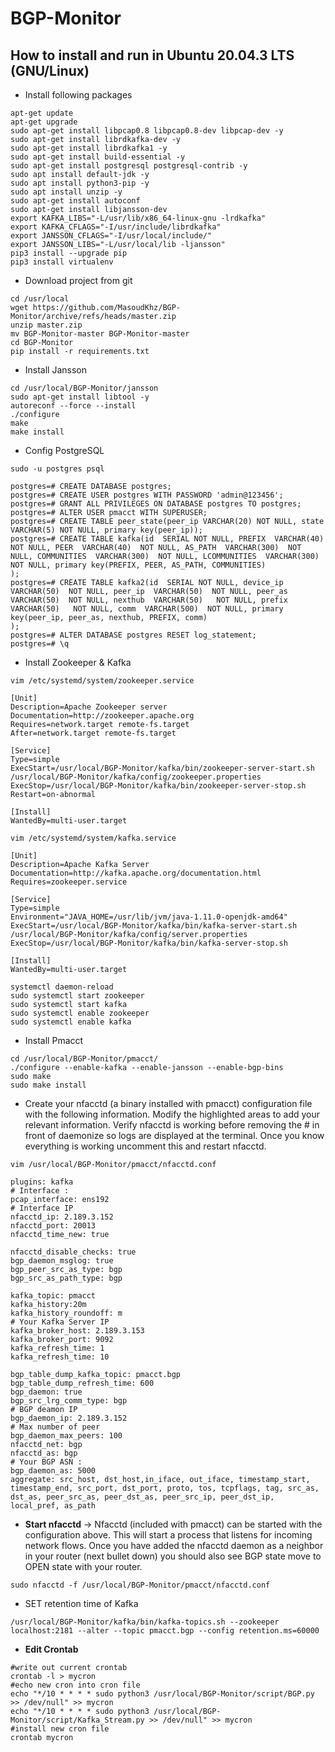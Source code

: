 # BGP-Monitor

## How to install and run in Ubuntu 20.04.3 LTS (GNU/Linux)
* Install following packages
``` 
apt-get update
apt-get upgrade
sudo apt-get install libpcap0.8 libpcap0.8-dev libpcap-dev -y
sudo apt-get install librdkafka-dev -y
sudo apt-get install librdkafka1 -y
sudo apt-get install build-essential -y
sudo apt-get install postgresql postgresql-contrib -y
sudo apt install default-jdk -y
sudo apt install python3-pip -y
sudo apt install unzip -y
sudo apt-get install autoconf
sudo apt-get install libjansson-dev
export KAFKA_LIBS="-L/usr/lib/x86_64-linux-gnu -lrdkafka"
export KAFKA_CFLAGS="-I/usr/include/librdkafka"
export JANSSON_CFLAGS="-I/usr/local/include/"
export JANSSON_LIBS="-L/usr/local/lib -ljansson"
pip3 install --upgrade pip
pip3 install virtualenv
```

* Download project from git
```
cd /usr/local
wget https://github.com/MasoudKhz/BGP-Monitor/archive/refs/heads/master.zip
unzip master.zip
mv BGP-Monitor-master BGP-Monitor-master
cd BGP-Monitor
pip install -r requirements.txt
```

* Install Jansson 
```
cd /usr/local/BGP-Monitor/jansson
sudo apt-get install libtool -y
autoreconf --force --install
./configure
make
make install
```

* Config PostgreSQL
```
sudo -u postgres psql

postgres=# CREATE DATABASE postgres;
postgres=# CREATE USER postgres WITH PASSWORD 'admin@123456';
postgres=# GRANT ALL PRIVILEGES ON DATABASE postgres TO postgres;
postgres=# ALTER USER pmacct WITH SUPERUSER; 
postgres=# CREATE TABLE peer_state(peer_ip VARCHAR(20) NOT NULL, state VARCHAR(5) NOT NULL, primary key(peer_ip));
postgres=# CREATE TABLE kafka(id  SERIAL NOT NULL, PREFIX  VARCHAR(40) NOT NULL, PEER  VARCHAR(40)  NOT NULL, AS_PATH  VARCHAR(300)  NOT NULL, COMMUNITIES  VARCHAR(300)  NOT NULL, LCOMMUNITIES  VARCHAR(300)  NOT NULL, primary key(PREFIX, PEER, AS_PATH, COMMUNITIES)
);
postgres=# CREATE TABLE kafka2(id  SERIAL NOT NULL, device_ip  VARCHAR(50)  NOT NULL, peer_ip  VARCHAR(50)  NOT NULL, peer_as  VARCHAR(50)  NOT NULL, nexthub  VARCHAR(50)   NOT NULL, prefix  VARCHAR(50)   NOT NULL, comm  VARCHAR(500)  NOT NULL, primary key(peer_ip, peer_as, nexthub, PREFIX, comm)
);
postgres=# ALTER DATABASE postgres RESET log_statement;
postgres=# \q
```

* Install Zookeeper & Kafka
```
vim /etc/systemd/system/zookeeper.service
```
```
[Unit]
Description=Apache Zookeeper server
Documentation=http://zookeeper.apache.org
Requires=network.target remote-fs.target
After=network.target remote-fs.target

[Service]
Type=simple
ExecStart=/usr/local/BGP-Monitor/kafka/bin/zookeeper-server-start.sh /usr/local/BGP-Monitor/kafka/config/zookeeper.properties
ExecStop=/usr/local/BGP-Monitor/kafka/bin/zookeeper-server-stop.sh
Restart=on-abnormal

[Install]
WantedBy=multi-user.target
```

```
vim /etc/systemd/system/kafka.service
```
```
[Unit]
Description=Apache Kafka Server
Documentation=http://kafka.apache.org/documentation.html
Requires=zookeeper.service

[Service]
Type=simple
Environment="JAVA_HOME=/usr/lib/jvm/java-1.11.0-openjdk-amd64"
ExecStart=/usr/local/BGP-Monitor/kafka/bin/kafka-server-start.sh /usr/local/BGP-Monitor/kafka/config/server.properties
ExecStop=/usr/local/BGP-Monitor/kafka/bin/kafka-server-stop.sh

[Install]
WantedBy=multi-user.target
```
```
systemctl daemon-reload
sudo systemctl start zookeeper
sudo systemctl start kafka
sudo systemctl enable zookeeper
sudo systemctl enable kafka
```

* Install Pmacct
```
cd /usr/local/BGP-Monitor/pmacct/
./configure --enable-kafka --enable-jansson --enable-bgp-bins
sudo make
sudo make install
```

* Create your nfacctd (a binary installed with pmacct) configuration file with the following information. Modify the highlighted areas to add your relevant information. Verify nfacctd is working before removing the # in front of daemonize so logs are displayed at the terminal. Once you know everything is working uncomment this and restart nfacctd.
```
vim /usr/local/BGP-Monitor/pmacct/nfacctd.conf
```
```
plugins: kafka
# Interface :
pcap_interface: ens192
# Interface IP
nfacctd_ip: 2.189.3.152
nfacctd_port: 20013
nfacctd_time_new: true

nfacctd_disable_checks: true
bgp_daemon_msglog: true
bgp_peer_src_as_type: bgp
bgp_src_as_path_type: bgp

kafka_topic: pmacct
kafka_history:20m
kafka_history_roundoff: m
# Your Kafka Server IP
kafka_broker_host: 2.189.3.153
kafka_broker_port: 9092
kafka_refresh_time: 1
kafka_refresh_time: 10

bgp_table_dump_kafka_topic: pmacct.bgp
bgp_table_dump_refresh_time: 600
bgp_daemon: true
bgp_src_lrg_comm_type: bgp
# BGP deamon IP
bgp_daemon_ip: 2.189.3.152
# Max number of peer
bgp_daemon_max_peers: 100
nfacctd_net: bgp
nfacctd_as: bgp
# Your BGP ASN :
bgp_daemon_as: 5000
aggregate: src_host, dst_host,in_iface, out_iface, timestamp_start, timestamp_end, src_port, dst_port, proto, tos, tcpflags, tag, src_as, dst_as, peer_src_as, peer_dst_as, peer_src_ip, peer_dst_ip, local_pref, as_path
```

* **Start nfacctd** -> 
Nfacctd (included with pmacct) can be started with the configuration above. This will start a process that listens for incoming network flows. Once you have added the nfacctd daemon as a neighbor in your router (next bullet down) you should also see BGP state move to OPEN state with your router.
```
sudo nfacctd -f /usr/local/BGP-Monitor/pmacct/nfacctd.conf
```
* SET retention time of Kafka
```
/usr/local/BGP-Monitor/kafka/bin/kafka-topics.sh --zookeeper localhost:2181 --alter --topic pmacct.bgp --config retention.ms=60000 
```
* **Edit Crontab**
```
#write out current crontab
crontab -l > mycron
#echo new cron into cron file
echo "*/10 * * * * sudo python3 /usr/local/BGP-Monitor/script/BGP.py >> /dev/null" >> mycron
echo "*/10 * * * * sudo python3 /usr/local/BGP-Monitor/script/Kafka_Stream.py >> /dev/null" >> mycron
#install new cron file
crontab mycron
```
